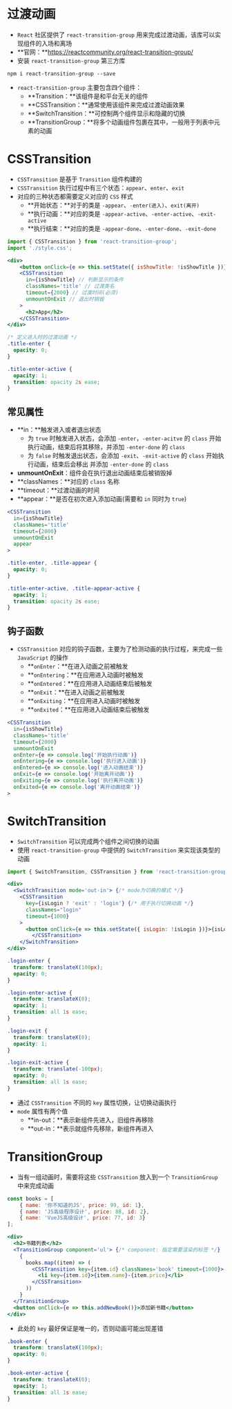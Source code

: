 # 过渡动画

- `React` 社区提供了 `react-transition-group` 用来完成过渡动画，该库可以实现组件的入场和离场
- **官网：**https://reactcommunity.org/react-transition-group/
- 安装 `react-transition-group` 第三方库

```shell
npm i react-transition-group --save
```

- `react-transition-group` 主要包含四个组件：
  - **Transition：**该组件是和平台无关的组件
  - **CSSTransition：**通常使用该组件来完成过渡动画效果
  - **SwitchTransition：**可控制两个组件显示和隐藏的切换
  - **TransitionGroup：**将多个动画组件包裹在其中，一般用于列表中元素的动画

# CSSTransition

- `CSSTransition` 是基于 `Transition` 组件构建的
- `CSSTransition` 执行过程中有三个状态：`appear`、`enter`、`exit`
- 对应的三种状态都需要定义对应的 `CSS` 样式
  - **开始状态：**对于的类是 `-appear`、`-enter(进入)`、`exit(离开)`
  - **执行动画：**对应的类是 `-appear-active`、`-enter-active`、`-exit-active`
  - **执行结束：**对应的类是 `-appear-done`、`-enter-done`、`-exit-done`

```jsx
import { CSSTransition } from 'react-transition-group';
import './style.css';

<div>
	<button onClick={e => this.setState({ isShowTitle: !isShowTitle })}>显示/隐藏</button>
  	<CSSTransition 
  	  in={isShowTitle} // 判断显示的条件
  	  classNames='title' // 过渡类名
  	  timeout={2000} // 过渡时间(必须)
  	  unmountOnExit // 退出时销毁
  	> 
  	  <h2>App</h2>
  	</CSSTransition>
</div>
```

```css
/* 定义进入时的过渡动画 */
.title-enter {
  opacity: 0;
}

.title-enter-active {
  opacity: 1;
  transition: opacity 2s ease;
}
```

## 常见属性

- **in：**触发进入或者退出状态
  - 为 `true` 时触发进入状态，会添加 `-enter`，`-enter-acitve` 的 `class` 开始执行动画，结束后将其移除，并添加 `-enter-done` 的 `class`
  - 为 `false` 时触发退出状态，会添加 `-exit`、`-exit-active` 的 `class` 开始执行动画，结束后会移出
    并添加 `-enter-done` 的 `class`
- **unmountOnExit**：组件会在执行退出动画结束后被销毁掉
- **classNames：**对应的 `class` 名称
- **timeout：**过渡动画的时间
- **appear：**是否在初次进入添加动画(需要和 `in` 同时为 `true`)

```jsx
<CSSTransition 
  in={isShowTitle} 
  classNames='title' 
  timeout={2000}
  unmountOnExit
  appear
> 
```

```css
.title-enter, .title-appear {
  opacity: 0;
}

.title-enter-active, .title-appear-active {
  opacity: 1;
  transition: opacity 2s ease;
}
```

## 钩子函数

- `CSSTransition` 对应的钩子函数，主要为了检测动画的执行过程，来完成一些 `JavaScript` 的操作
  - **`onEnter`：**在进入动画之前被触发
  - **`onEntering`：**在应用进入动画时被触发
  - **`onEntered`：**在应用进入动画结束后被触发
  - **`onExit`：**在进入动画之前被触发
  - **`onExiting`：**在应用进入动画时被触发
  - **`onExited`：**在应用进入动画结束后被触发

```jsx
<CSSTransition 
  in={isShowTitle} 
  classNames='title' 
  timeout={2000}
  unmountOnExit
  onEnter={e => console.log('开始执行动画')}
  onEntering={e => console.log('执行进入动画')}
  onEntered={e => console.log('进入动画结束')}
  onExit={e => console.log('开始离开动画')}
  onExiting={e => console.log('执行离开动画')}
  onExited={e => console.log('离开动画结束')}
> 
```

# SwitchTransition

- `SwitchTransition` 可以完成两个组件之间切换的动画
- 使用 `react-transition-group` 中提供的 `SwitchTransition` 来实现该类型的动画

```jsx
import { SwitchTransition, CSSTransition } from 'react-transition-group';

<div>
  <SwitchTransition mode='out-in'> {/* mode为切换的模式 */}
    <CSSTransition 
      key={isLogin ? 'exit' : 'login'} {/* 用于执行切换动画 */}
      classNames="login"
      timeout={1000}
    >
      <button onClick={e => this.setState({ isLogin: !isLogin })}>{isLogin?'退出':'登录'}</button>
		</CSSTransition>
	</SwitchTransition>
</div>
```

```css
.login-enter {
  transform: translateX(100px);
  opacity: 0;
}

.login-enter-active {
  transform: translateX(0);
  opacity: 1;
  transition: all 1s ease;
}

.login-exit {
  transform: translateX(0);
  opacity: 1;
}

.login-exit-active {
  transform: translate(-100px);
  opacity: 0;
  transition: all 1s ease;
}
```

- 通过 `CSSTransition` 不同的 `key` 属性切换，让切换动画执行
- `mode` 属性有两个值
  - **in-out：**表示新组件先进入，旧组件再移除
  - **out-in：**表示就组件先移除，新组件再进入

# TransitionGroup

- 当有一组动画时，需要将这些 `CSSTransition` 放入到一个 `TransitionGroup` 中来完成动画

```jsx
const books = [
	{ name: '你不知道的JS', price: 99, id: 1},
	{ name: 'JS高级程序设计', price: 88, id: 2},
	{ name: 'VueJS高级设计', price: 77, id: 3}
];

<div>
  <h2>书籍列表</h2>
  <TransitionGroup component='ul'> {/* component: 指定需要渲染的标签 */}
    {
      books.map((item) => (
        <CSSTransition key={item.id} classNames='book' timeout={1000}>
          <li key={item.id}>{item.name}-{item.price}</li>
        </CSSTransition>
      ))
    }
  </TransitionGroup>
  <button onClick={e => this.addNewBook()}>添加新书籍</button>
</div>
```

- 此处的 `key` 最好保证是唯一的，否则动画可能出现差错

```css
.book-enter {
  transform: translateX(100px);
  opacity: 0;
}

.book-enter-active {
  transform: translateX(0);
  opacity: 1;
  transition: all 1s ease;
}
```